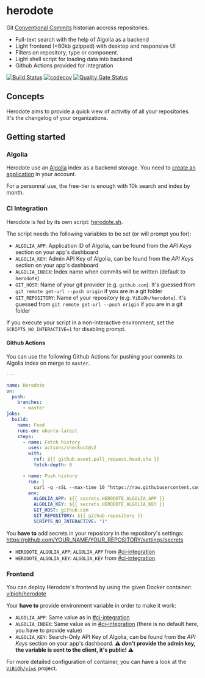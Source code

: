 # herodote

Git [Conventional Commits](https://www.conventionalcommits.org/en/v1.0.0/) historian accross repositories.

* Full-text search with the help of Algolia as a backend
* Light frontend (<60kb gzipped) with desktop and responsive UI
* Filters on repository, type or component.
* Light shell script for loading data into backend
* Github Actions provided for integration

[![Build Status](https://travis-ci.com/ViBiOh/herodote.svg?branch=master)](https://travis-ci.com/ViBiOh/herodote)
[![codecov](https://codecov.io/gh/ViBiOh/herodote/branch/master/graph/badge.svg)](https://codecov.io/gh/ViBiOh/herodote)
[![Quality Gate Status](https://sonarcloud.io/api/project_badges/measure?project=ViBiOh_herodote&metric=alert_status)](https://sonarcloud.io/dashboard?id=ViBiOh_herodote)

## Concepts

Herodote aims to provide a quick view of activitiy of all your repositories. It's the changelog of your organizations.

## Getting started

### Algolia

Herodote use an [Algolia](https://www.algolia.com) index as a backend storage. You need to [create an application](https://www.algolia.com/account/applications) in your account.

For a personnal use, the free-tier is enough with 10k search and index by month.

### CI Integration

Herodote is fed by its own script: [herodote.sh](herodote.sh).

The script needs the following variables to be set (or will prompt you for):

* `ALGOLIA_APP`: Application ID of Algolia, can be found from the _API Keys_ section on your app's dashboard
* `ALGOLIA_KEY`: Admin API Key of Algolia, can be found from the _API Keys_ section on your app's dashboard
* `ALGOLIA_INDEX`: Index name when commits will be written (default to `herodote`)
* `GIT_HOST`: Name of your git provider (e.g. `github.com`). It's guessed from `git remote get-url --push origin` if you are in a git folder
* `GIT_REPOSITORY`: Name of your repository (e.g. `ViBiOh/herodote`). It's guessed from `git remote get-url --push origin` if you are in a git folder

If you execute your script in a non-interactive environment, set the `SCRIPTS_NO_INTERACTIVE=1` for disabling prompt.

#### Github Actions

You can use the following Github Actions for pushing your commits to Algolia index on merge to `master`.

```yaml
---

name: Herodote
on:
  push:
    branches:
      - master
jobs:
  build:
    name: Feed
    runs-on: ubuntu-latest
    steps:
      - name: Fetch history
        uses: actions/checkout@v2
        with:
          ref: ${{ github.event.pull_request.head.sha }}
          fetch-depth: 0

      - name: Push history
        run: |
          curl -q -sSL --max-time 10 "https://raw.githubusercontent.com/ViBiOh/herodote/master/herodote.sh" | bash
        env:
          ALGOLIA_APP: ${{ secrets.HERODOTE_ALGOLIA_APP }}
          ALGOLIA_KEY: ${{ secrets.HERODOTE_ALGOLIA_KEY }}
          GIT_HOST: github.com
          GIT_REPOSITORY: ${{ github.repository }}
          SCRIPTS_NO_INTERACTIVE: "1"
```

You **have to** add secrets in your repository in the repository's settings: https://github.com/YOUR_NAME/YOUR_REPOSITORY/settings/secrets

* `HERODOTE_ALGOLIA_APP`: `ALGOLIA_APP` from [#ci-integration](#ci-integration)
* `HERODOTE_ALGOLIA_KEY`: `ALGOLIA_KEY` from [#ci-integration](#ci-integration)


### Frontend

You can deploy Herodote's frontend by using the given Docker container: [vibioh/herodote](https://hub.docker.com/r/vibioh/herodote/tags?page=1&name=latest)

Your **have to** provide environment variable in order to make it work:

* `ALGOLIA_APP`: Same value as in [#ci-integration](#ci-integration)
* `ALGOLIA_INDEX`: Same value as in [#ci-integration](#ci-integration) (there is no default here, you have to provide value)
* `ALGOLIA_KEY`: Search-Only API Key of Algolia, can be found from the _API Keys_ section on your app's dashboard. **⚠️ don't provide the admin key, the variable is sent to the client, it's public! ⚠️**

For more detailed configuration of container, you can have a look at the [`ViBiOh/viws`](https://github.com/ViBiOh/viws) project.
